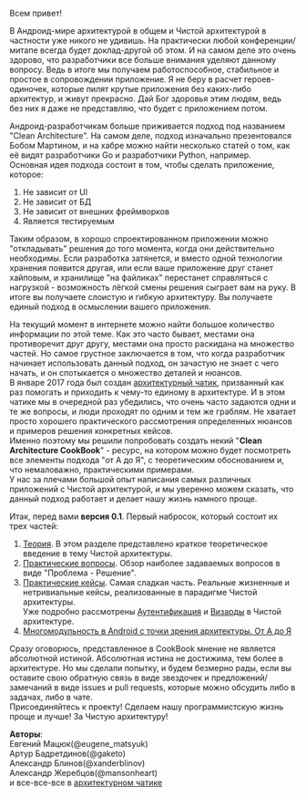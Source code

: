 Всем привет! <br>

В Андроид-мире архитектурой в общем и Чистой архитектурой в частности уже никого не удивишь. На практически любой конференции/митапе всегда будет доклад-другой об этом. И на самом деле это очень здорово, что разработчики все больше внимания уделяют данному вопросу. Ведь в итоге мы получаем работоспособное, стабильное и простое в сопровождении приложение. Я не беру в расчет героев-одиночек, которые пилят крутые приложения без каких-либо архитектур, и живут прекрасно. Дай Бог здоровья этим людям, ведь без них я даже не представляю, что будет с приложением потом.<br>

Андроид-разработчикам больше приживается подход под названием "Clean Architecture". На самом деле, подход изначально презентовался Бобом Мартином, и на хабре можно найти несколько статей о том, как её видят разработчики Go и разработчики Python, например.<br>
Основная идея подхода состоит в том, чтобы сделать приложение, которое:<br>
1. Не зависит от UI<br>
2. Не зависит от БД<br>
3. Не зависит от внешних фреймворков<br>
4. Является тестируемым<br>

Таким образом, в хорошо спроектированном приложении можно "откладывать" решения до того момента, когда они действительно необходимы. Если разработка затянется, и вместо одной технологии хранения появится другая, или если ваше приложение друг станет хайповым, и хранилище "на файликах" перестанет справляться с нагрузкой - возможность лёгкой смены решения сыграет вам на руку. В итоге вы получаете слоистую и гибкую архитектуру. Вы получаете единый подход в осмыслении вашего приложения.<br>

На текущий момент в интернете можно найти большое количество информации по этой теме. Как это часто бывает, местами она противоречит друг другу, местами она просто раскидана на множество частей. Но самое грустное заключается в том, что когда разработчик начинает использовать данный подход, он зачастую не знает с чего начать, и он спотыкается о множество деталей и нюансов.<br>
В январе 2017 года был создан [архитектурный чатик](https://t.me/Android_Architecture), призванный как раз помогать и приходить к чему-то единому в архитектуре. И в этом чатике мы в очередной раз убедились, что очень часто задаются одни и те же вопросы, и люди проходят по одним и тем же граблям. Не хватает просто хорошего практического рассмотрения определенных нюансов и примеров решения конкретных кейсов.<br>
Именно поэтому мы решили попробовать создать некий "**Clean Architecture CookBook**" - ресурс, на котором можно будет посмотреть все элементы подхода "от А до Я", с теоретическим обоснованием и, что немаловажно, практическими примерами.<br>
У нас за плечами большой опыт написания самых различных приложений с Чистой архитектурой, и мы уверенно можем сказать, что данный подход работает и делает нашу жизнь намного проще.<br>

Итак, перед вами **версия 0.1**. Первый набросок, который состоит их трех частей:<br>
1. [Теория](https://github.com/AndroidArchitecture/AndroidArchitectureBook/blob/master/theory/Theory_article.md). В этом разделе представлено краткое теоретическое введение в тему Чистой архитектуры. <br>
2. [Практические вопросы](https://github.com/AndroidArchitecture/AndroidArchitectureBook/blob/master/practice/Practice_article.md). Обзор наиболее задаваемых вопросов в виде "Проблема - Решение".<br>
3. [Практические кейсы](https://github.com/AndroidArchitecture/AndroidArchitectureBook/blob/master/cases/Cases_article.md). Самая сладкая часть. Реальные жизненные и нетривиальные кейсы, реализованные в парадигме Чистой архитектуры. <br>
Уже подробно рассмотрены [Аутентификация](https://github.com/AndroidArchitecture/AndroidArchitectureBook/blob/master/cases/auth/Auth_article.md) и [Визарды](https://github.com/AndroidArchitecture/AndroidArchitectureBook/blob/master/cases/wizards/Wizards_article.md) в Чистой архитектуре.<br>
4. [Многомодульность в Android с точки зрения архитектуры. От А до Я](https://habr.com/company/kaspersky/blog/422555/)

Сразу оговорюсь, представленное в CookBook мнение не является абсолютной истиной. Абсолютная истина не достижима, тем более в архитектуре. Но мы сделали попытку, и будем безмерно рады, если вы оставите свою обратную связь в виде звездочек и предложений/замечаний в виде issues и pull requests, которые можно обсудить либо в задачах, либо в чате.<br>
Присоединяйтесь к проекту! Сделаем нашу программистскую жизнь проще и лучше! За Чистую архитектуру!<br>

**Авторы**:<br>
Евгений Мацюк(@eugene_matsyuk)<br>
Артур Бадретдинов(@gaketo)<br>
Александр Блинов(@xanderblinov)<br>
Александр Жеребцов(@mansonheart)<br>
и все-все-все в [архитектурном чатике](https://t.me/Android_Architecture)<br>
